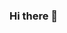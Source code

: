 ### Hi there 👋

<!--
**Szadziu/Szadziu** is a ✨ _special_ ✨ repository because its `README.md` (this file) appears on your GitHub profile.
![FrontendBanner](https://user-images.githubusercontent.com/73105872/141658852-6c182383-34e2-431b-8856-8efdffe07ade.png)

Here are some ideas to get you started:

- 🔭 I’m currently working on ...
- 🌱 I’m currently learning ...
- 👯 I’m looking to collaborate on ...
- 🤔 I’m looking for help with ...
- 💬 Ask me about ...
- 📫 How to reach me: ...
- 😄 Pronouns: ...
- ⚡ Fun fact: ...
-->
